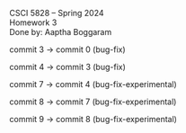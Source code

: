 CSCI 5828 – Spring 2024 <br>
Homework 3 <br>
Done by: Aaptha Boggaram <br>

commit 3 -> commit 0 (bug-fix) <br>

commit 4 -> commit 3 (bug-fix) <br>

commit 7 -> commit 4 (bug-fix-experimental) <br>

commit 8 -> commit 7 (bug-fix-experimental) <br>

commit 9 -> commit 8 (bug-fix-experimental) <br>
